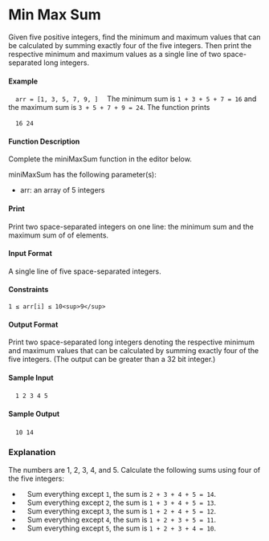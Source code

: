 # Min Max Sum

Given five positive integers, find the minimum and maximum values that can be calculated by summing exactly four of the five integers. Then print the respective minimum and maximum values as a single line of two space-separated long integers.

#### Example

&emsp;`arr = [1, 3, 5, 7, 9, ]`
&emsp;The minimum sum is `1 + 3 + 5 + 7 = 16` and the maximum sum is `3 + 5 + 7 + 9 = 24`. The function prints

&emsp;`16 24`

#### Function Description

Complete the miniMaxSum function in the editor below.

miniMaxSum has the following parameter(s):

- arr: an array of 5 integers

#### Print

Print two space-separated integers on one line: the minimum sum and the maximum sum of  of  elements.

#### Input Format

A single line of five space-separated integers.

#### Constraints
```
1 ≤ arr[i] ≤ 10<sup>9</sup>
```
#### Output Format

Print two space-separated long integers denoting the respective minimum and maximum values that can be calculated by summing exactly four of the five integers. (The output can be greater than a 32 bit integer.)

#### Sample Input

&emsp;`1 2 3 4 5`

#### Sample Output

&emsp;`10 14`

### Explanation

The numbers are 1, 2, 3, 4, and 5. Calculate the following sums using four of the five integers:

- &emsp;Sum everything except `1`, the sum is `2 + 3 + 4 + 5 = 14`.
- &emsp;Sum everything except `2`, the sum is `1 + 3 + 4 + 5 = 13`.
- &emsp;Sum everything except `3`, the sum is `1 + 2 + 4 + 5 = 12`.
- &emsp;Sum everything except `4`, the sum is `1 + 2 + 3 + 5 = 11`.
- &emsp;Sum everything except `5`, the sum is `1 + 2 + 3 + 4 = 10`.